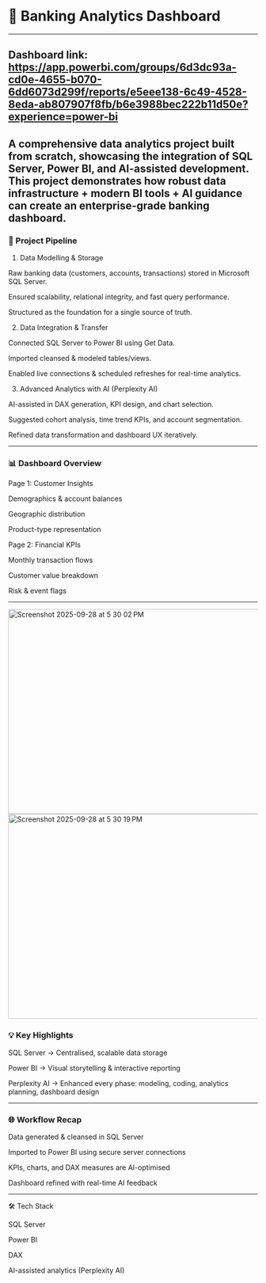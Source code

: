 # 🏦 Banking Analytics Dashboard
---
Dashboard link: https://app.powerbi.com/groups/6d3dc93a-cd0e-4655-b070-6dd6073d299f/reports/e5eee138-6c49-4528-8eda-ab807907f8fb/b6e3988bec222b11d50e?experience=power-bi
---

A comprehensive data analytics project built from scratch, showcasing the integration of SQL Server, Power BI, and AI-assisted development. This project demonstrates how robust data infrastructure + modern BI tools + AI guidance can create an enterprise-grade banking dashboard.
--- 

### 🔎 Project Pipeline

1. Data Modelling & Storage

Raw banking data (customers, accounts, transactions) stored in Microsoft SQL Server.

Ensured scalability, relational integrity, and fast query performance.

Structured as the foundation for a single source of truth.

2. Data Integration & Transfer

Connected SQL Server to Power BI using Get Data.

Imported cleansed & modeled tables/views.

Enabled live connections & scheduled refreshes for real-time analytics.

3. Advanced Analytics with AI (Perplexity AI)

AI-assisted in DAX generation, KPI design, and chart selection.

Suggested cohort analysis, time trend KPIs, and account segmentation.

Refined data transformation and dashboard UX iteratively.

---

### 📊 Dashboard Overview

Page 1: Customer Insights

Demographics & account balances

Geographic distribution

Product-type representation

Page 2: Financial KPIs

Monthly transaction flows

Customer value breakdown

Risk & event flags

---
<img width="650" height="414" alt="Screenshot 2025-09-28 at 5 30 02 PM" src="https://github.com/user-attachments/assets/98af82ad-818a-45a9-a443-9c3c8ae899c0" />

<img width="650" height="414" alt="Screenshot 2025-09-28 at 5 30 19 PM" src="https://github.com/user-attachments/assets/6159e088-22a0-4e91-814f-4b5ddaa2781c" />





### 💡 Key Highlights

SQL Server → Centralised, scalable data storage

Power BI → Visual storytelling & interactive reporting

Perplexity AI → Enhanced every phase: modeling, coding, analytics planning, dashboard design

---

### 🌐 Workflow Recap

Data generated & cleansed in SQL Server

Imported to Power BI using secure server connections

KPIs, charts, and DAX measures are AI-optimised

Dashboard refined with real-time AI feedback

---

🛠️ Tech Stack

SQL Server

Power BI

DAX

AI-assisted analytics (Perplexity AI)
